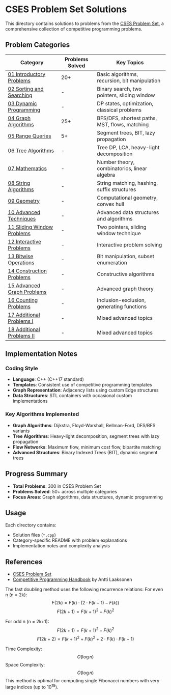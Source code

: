 # CSES Problem Set Solutions

This directory contains solutions to problems from the [CSES Problem Set](https://cses.fi/problemset/), a comprehensive collection of competitive programming problems.

## Problem Categories

| Category                                                  | Problems Solved | Key Topics                                    |
| --------------------------------------------------------- | --------------- | --------------------------------------------- |
| [01 Introductory Problems](01_Introductory_Problems/)     | 20+             | Basic algorithms, recursion, bit manipulation |
| [02 Sorting and Searching](02_Sorting_and_Searching/)     | -               | Binary search, two pointers, sliding window   |
| [03 Dynamic Programming](03_Dynamic_Programming/)         | -               | DP states, optimization, classical problems   |
| [04 Graph Algorithms](04_Graph_Algorithms/)               | 25+             | BFS/DFS, shortest paths, MST, flows, matching |
| [05 Range Queries](05_Range_Queries/)                     | 5+              | Segment trees, BIT, lazy propagation          |
| [06 Tree Algorithms](06_Tree_Algorithms/)                 | -               | Tree DP, LCA, heavy-light decomposition       |
| [07 Mathematics](07_Mathematics/)                         | -               | Number theory, combinatorics, linear algebra  |
| [08 String Algorithms](08_String_Algorithms/)             | -               | String matching, hashing, suffix structures   |
| [09 Geometry](09_Geometry/)                               | -               | Computational geometry, convex hull           |
| [10 Advanced Techniques](10_Advanced_Techniques/)         | -               | Advanced data structures and algorithms       |
| [11 Sliding Window Problems](11_Sliding_Window_Problems/) | -               | Two pointers, sliding window technique        |
| [12 Interactive Problems](12_Interactive_Problems/)       | -               | Interactive problem solving                   |
| [13 Bitwise Operations](13_Bitwise_Operations/)           | -               | Bit manipulation, subset enumeration          |
| [14 Construction Problems](14_Construction_Problems/)     | -               | Constructive algorithms                       |
| [15 Advanced Graph Problems](15_Advanced_Graph_Problems/) | -               | Advanced graph theory                         |
| [16 Counting Problems](16_Counting_Problems/)             | -               | Inclusion-exclusion, generating functions     |
| [17 Additional Problems I](17_Additional_Problems_I/)     | -               | Mixed advanced topics                         |
| [18 Additional Problems II](18_Additional_Problems_II/)   | -               | Mixed advanced topics                         |

## Implementation Notes

### Coding Style

- **Language**: C++ (C++17 standard)
- **Templates**: Consistent use of competitive programming templates
- **Graph Representation**: Adjacency lists using custom Edge structures
- **Data Structures**: STL containers with occasional custom implementations

### Key Algorithms Implemented

- **Graph Algorithms**: Dijkstra, Floyd-Warshall, Bellman-Ford, DFS/BFS variants
- **Tree Algorithms**: Heavy-light decomposition, segment trees with lazy propagation
- **Flow Networks**: Maximum flow, minimum cost flow, bipartite matching
- **Advanced Structures**: Binary Indexed Trees (BIT), dynamic segment trees

## Progress Summary

- **Total Problems**: 300 in CSES Problem Set
- **Problems Solved**: 50+ across multiple categories
- **Focus Areas**: Graph algorithms, data structures, dynamic programming

## Usage

Each directory contains:

- Solution files (`*.cpp`)
- Category-specific README with problem explanations
- Implementation notes and complexity analysis

## References

- [CSES Problem Set](https://cses.fi/problemset/)
- [Competitive Programming Handbook](https://cses.fi/book/book.pdf) by Antti Laaksonen

The fast doubling method uses the following recurrence relations:
For even n (n = 2k):
$$F(2k) = F(k) \cdot (2 \cdot F(k+1) - F(k))$$
$$F(2k+1) = F(k+1)^2 + F(k)^2$$

For odd n (n = 2k+1):
$$F(2k+1) = F(k+1)^2 + F(k)^2$$
$$F(2k+2) = F(k+1)^2 + F(k)^2 + 2 \cdot F(k) \cdot F(k+1)$$

Time Complexity:
$$O(\log n)$$
Space Complexity:
$$O(\log n)$$
This method is optimal for computing single Fibonacci numbers with very large indices (up to $10^{18}$).
